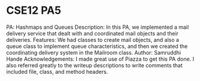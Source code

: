 # CSE12 PA5
PA: Hashmaps and Queues
Description: In this PA, we implemented a mail delivery service that dealt with and coordinated mail objects and their deliveries.
Features: We had classes to create mail objects, and also a queue class to implement queue characteristics, and then we created the coordinating delivery system in the Mailroom class.
Author: Samruddhi Hande
Acknowledgements: I made great use of Piazza to get this PA done. I also referred greatly to the writeup descriptions to write comments that included file, class, and method headers. 

